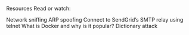 Resources
Read or watch:
  
  Network sniffing
  ARP spoofing
  Connect to SendGrid’s SMTP relay using telnet
  What is Docker and why is it popular?
  Dictionary attack
